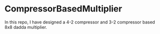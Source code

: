 # CompressorBasedMultiplier
In this repo, I have designed a 4-2 compressor and 3-2 compressor based 8x8 dadda multiplier.
